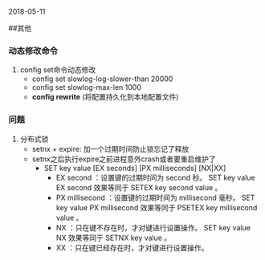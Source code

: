 2018-05-11

##其他


### 动态修改命令
1. config set命令动态修改
    - config set slowlog-log-slower-than 20000
    - config set slowlog-max-len 1000
    - **config rewrite** (将配置持久化到本地配置文件)

### 问题
1. 分布式锁
    - setnx + expire: 加一个过期时间防止锁忘记了释放
    - setnx之后执行expire之前进程意外crash或者要重启维护了
        - SET key value [EX seconds] [PX milliseconds] [NX|XX]
            - EX second ：设置键的过期时间为 second 秒。 SET key value EX second 效果等同于 SETEX key second value 。
            - PX millisecond ：设置键的过期时间为 millisecond 毫秒。 SET key value PX millisecond 效果等同于 PSETEX key millisecond value 。
            - NX ：只在键不存在时，才对键进行设置操作。 SET key value NX 效果等同于 SETNX key value 。
            - XX ：只在键已经存在时，才对键进行设置操作。
            
